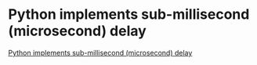 # Python implements sub-millisecond (microsecond) delay
[Python implements sub-millisecond (microsecond) delay](https://aiwithcloud.com/2022/09/15/python_implements_sub_millisecond_microsecond_delay/)